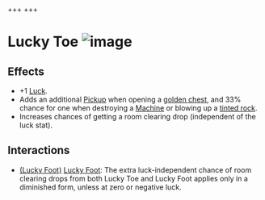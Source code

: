 +++
+++

 # Lucky Toe ![image](/image/Lucky_Toe.png) 

Effects
---------


* +1 [Luck](/wiki/Luck "Luck").
* Adds an additional [Pickup](/wiki/Pickup "Pickup") when opening a [golden chest](/wiki/Golden_chest "Golden chest"), and 33% chance for one when destroying a [Machine](/wiki/Machines "Machines") or blowing up a [tinted rock](/wiki/Tinted_rock "Tinted rock").
* Increases chances of getting a room clearing drop (independent of the luck stat).


Interactions
--------------


* [(Lucky Foot)](/wiki/Lucky_Foot "Lucky Foot") [Lucky Foot](/wiki/Lucky_Foot "Lucky Foot"): The extra luck-independent chance of room clearing drops from both Lucky Toe and Lucky Foot applies only in a diminished form, unless at zero or negative luck.


